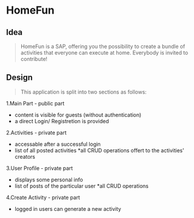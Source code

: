 # HomeFun

## Idea
>HomeFun is a SAP, offering you the possibility to create a bundle of activities that everyone can execute at home. Everybody is invited to contribute!

## Design 
>This application is split into two sections as follows:

1.Main Part - public part
  * content is visible for guests (without authentication)
  * a direct Login/ Registretion is provided
  
2.Activities - private part
  * accessable after a successful login
  * list of all posted activities
  *all CRUD operations offert to the activities' creators 
  
3.User Profile - private part
  * displays some personal info
  * list of posts of the particular user
  *all CRUD operations
    
4.Create Activity - private part
  * logged in users can generate a new activity
  
    
